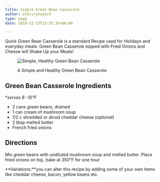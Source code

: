 ```yaml
---
title: Simple Green Bean Casserole
author: elkcityhazard
type: page
date: 2019-12-13T13:55:35+00:00

---
```

Quick Green Bean Casserole is a standard Recipe used for Holidays and everyday meals. Green Bean Casserole topped with Fried Onions and Cheese will Shake Up your Meals!<figure>

![Simple, Healthy Green Bean Casserole][1] <figcaption>A Simple and Healthy Green Bean Casserole</figcaption></figure> 

## Green Bean Casserole Ingredients

**serves 8 -10&#8457;*

  * 2 cans green beans, drained
  * 1 can cream of mushroom soup
  * 1/2 c shredded or diced cheddar cheese (optional)
  * 2 tbsp melted butter
  * French fried onions</li> 

## Directions

Mix green beans with undiluted mushroom soup and melted butter. Place fried onions on top, bake at 350&#8457; for one hour

**Variations:**you can alter this recipe by adding some of your own items like cheddar cheese, bacon, yellow beans etc.

 [1]: http://www.quick-e-recipes.com/sitebuildercontent/sitebuilderpictures/0655.jpg